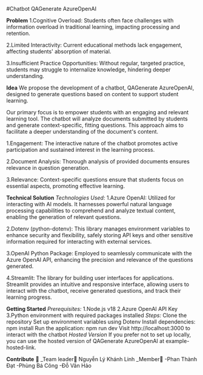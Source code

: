 #Chatbot QAGenerate AzureOpenAI

**Problem**
1.Cognitive Overload: Students often face challenges with information overload in traditional learning, impacting processing and retention.

2.Limited Interactivity: Current educational methods lack engagement, affecting students' absorption of material.

3.Insufficient Practice Opportunities: Without regular, targeted practice, students may struggle to internalize knowledge, hindering deeper understanding.

**Idea**
We propose the development of a chatbot, QAGenerate AzureOpenAI, designed to generate questions based on content to support student learning.

Our primary focus is to empower students with an engaging and relevant learning tool. The chatbot will analyze documents submitted by students and generate context-specific, fitting questions. This approach aims to facilitate a deeper understanding of the document's content.

1.Engagement: The interactive nature of the chatbot promotes active participation and sustained interest in the learning process.

2.Document Analysis: Thorough analysis of provided documents ensures relevance in question generation.

3.Relevance: Context-specific questions ensure that students focus on essential aspects, promoting effective learning.

**Technical Solution**
_Technologies Used:_
1.Azure OpenAI: Utilized for interacting with AI models. It harnesses powerful natural language processing capabilities to comprehend and analyze textual content, enabling the generation of relevant questions.

2.Dotenv (python-dotenv): This library manages environment variables to enhance security and flexibility, safely storing API keys and other sensitive information required for interacting with external services.

3.OpenAI Python Package: Employed to seamlessly communicate with the Azure OpenAI API, enhancing the precision and relevance of the questions generated.

4.Streamlit: The library for building user interfaces for applications. Streamlit provides an intuitive and responsive interface, allowing users to interact with the chatbot, receive generated questions, and track their learning progress.

**Getting Started**
_Prerequisites:_
1.Node.js v18
2.Azure OpenAI API Key
3.Python environment with required packages installed
_Steps:_
Clone the repository
Set up environment variables using Dotenv
Install dependencies: npm install
Run the application: npm run dev
Visit http://localhost:3000 to interact with the chatbot
_Hosted Version_
If you prefer not to set up locally, you can use the hosted version of QAGenerate AzureOpenAI at example-hosted-link.

**Contribute** 🤝
_Team leader🥇 
Nguyễn Lý Khánh Linh 
_Member🥈
-Phan Thành Đạt
-Phùng Bá Công
-Đỗ Văn Hảo

